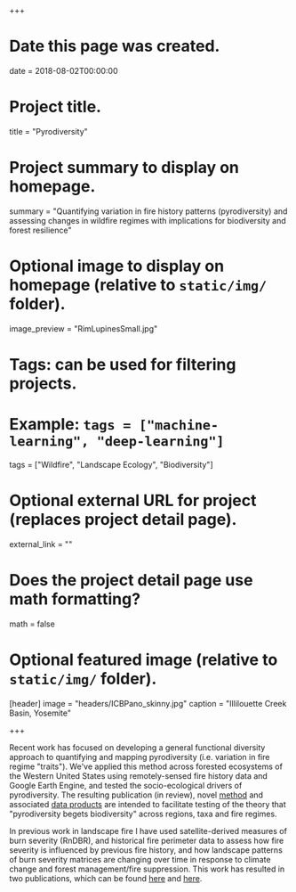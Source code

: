 +++
# Date this page was created.
date = 2018-08-02T00:00:00

# Project title.
title = "Pyrodiversity"

# Project summary to display on homepage.
summary = "Quantifying variation in fire history patterns (pyrodiversity) and assessing changes in wildfire regimes with implications for biodiversity and forest resilience"

# Optional image to display on homepage (relative to `static/img/` folder).
image_preview = "RimLupinesSmall.jpg"

# Tags: can be used for filtering projects.
# Example: `tags = ["machine-learning", "deep-learning"]`
tags = ["Wildfire", "Landscape Ecology", "Biodiversity"]

# Optional external URL for project (replaces project detail page).
external_link = ""

# Does the project detail page use math formatting?
math = false

# Optional featured image (relative to `static/img/` folder).
[header]
image = "headers/ICBPano_skinny.jpg"
caption = "Illilouette Creek Basin, Yosemite"

+++

Recent work has focused on developing a general functional diversity approach to quantifying and mapping pyrodiversity (i.e. variation in fire regime "traits"). We've applied this method across forested ecosystems of the Western United States using remotely-sensed fire history data and Google Earth Engine, and tested the socio-ecological drivers of pyrodiversity. The resulting publication (in review), novel [method](https://github.com/zacksteel/pyrodiversity) and associated [data products](https://figshare.com/articles/Pyrodiversity_westCONUS/12478832) are intended to facilitate testing of the theory that "pyrodiversity begets biodiversity" across regions, taxa and fire regimes.  

In previous work in landscape fire I have used satellite-derived measures of burn severity (RnDBR), and historical fire perimeter data to assess how fire severity is influenced by previous fire history, and how landscape patterns of burn severity matrices are changing over time in response to climate change and forest management/fire suppression. This work has resulted in two publications, which can be found [here](https://esajournals.onlinelibrary.wiley.com/doi/epdf/10.1890/ES14-00224.1) and [here](/../../files/Steel_et_al-2018-LandEcol.pdf).  



